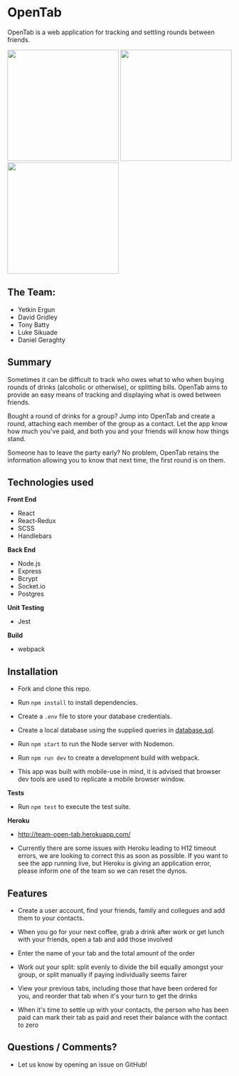 # **OpenTab**

OpenTab is a web application for tracking and settling rounds between friends.

<img src="https://www.dropbox.com/s/250nu4wjpyis1f8/login%20existing.png?raw=1" width="250">
<img src="https://www.dropbox.com/s/nh7dkgvgkvdc1vb/new%20tab%20even.png?raw=1" width="250">
<img src="https://www.dropbox.com/s/rdg79n0mlj2njxe/balances.png?raw=1" width="250">

## The Team:

- Yetkin Ergun
- David Gridley
- Tony Batty
- Luke Sikuade
- Daniel Geraghty

## Summary

Sometimes it can be difficult to track who owes what to who when buying rounds of drinks (alcoholic or otherwise), or splitting bills. OpenTab aims to provide an easy means of tracking and displaying what is owed between friends.

Bought a round of drinks for a group? Jump into OpenTab and create a round, attaching each member of the group as a contact. Let the app know how much you've paid, and both you and your friends will know how things stand.

Someone has to leave the party early? No problem, OpenTab retains the information allowing you to know that next time, the first round is on them.

## Technologies used

**Front End**

- React
- React-Redux
- SCSS
- Handlebars

**Back End**

- Node.js
- Express
- Bcrypt
- Socket.io
- Postgres

**Unit Testing**

- Jest

**Build**

- webpack

## Installation

- Fork and clone this repo.
- Run `npm install` to install dependencies.
- Create a `.env` file to store your database credentials.
- Create a local database using the supplied queries in [database.sql](database.sql).
- Run `npm start` to run the Node server with Nodemon.
- Run `npm run dev` to create a development build with webpack.

- This app was built with mobile-use in mind, it is advised that browser dev tools are used to replicate a mobile browser window.

**Tests**

- Run `npm test` to execute the test suite.

**Heroku**

- http://team-open-tab.herokuapp.com/

* Currently there are some issues with Heroku leading to H12 timeout errors, we are looking to correct this as soon as possible. If you want to see the app running live, but Heroku is giving an application error, please inform one of the team so we can reset the dynos.

## Features

- Create a user account, find your friends, family and collegues and add them to your contacts.

- When you go for your next coffee, grab a drink after work or get lunch with your friends, open
  a tab and add those involved

- Enter the name of your tab and the total amount of the order

- Work out your split: split evenly to divide the bill equally amongst your group, or split manually if paying individually seems fairer

- View your previous tabs, including those that have been ordered for you, and reorder that tab when it's your turn to get the drinks

- When it's time to settle up with your contacts, the person who has been paid can mark their tab as paid and reset their balance with the contact to zero

## Questions / Comments?

- Let us know by opening an issue on GitHub!
